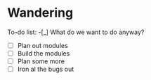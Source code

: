 # Wandering

To-do list:
-[_] What do we want to do anyway?
-[ ] Plan out modules
-[ ] Build the modules
-[ ] Plan some more
-[ ] Iron al the bugs out

